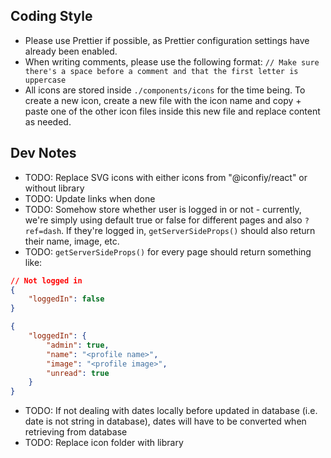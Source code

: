 ## Coding Style

-   Please use Prettier if possible, as Prettier configuration settings have already been enabled.
-   When writing comments, please use the following format: `// Make sure there's a space before a comment and that the first letter is uppercase`
-   All icons are stored inside `./components/icons` for the time being. To create a new icon, create a new file with the icon name and copy + paste one of the other icon files inside this new file and replace content as needed.

## Dev Notes

-   TODO: Replace SVG icons with either icons from "@iconfiy/react" or without library
-   TODO: Update links when done
-   TODO: Somehow store whether user is logged in or not - currently, we're simply using default true or false for different pages and also `?ref=dash`. If they're logged in, `getServerSideProps()` should also return their name, image, etc.
-   TODO: `getServerSideProps()` for every page should return something like:

```json
// Not logged in
{
    "loggedIn": false
}

{
    "loggedIn": {
        "admin": true,
        "name": "<profile name>",
        "image": "<profile image>",
        "unread": true
    }
}
```

-   TODO: If not dealing with dates locally before updated in database (i.e. date is not string in database), dates will have to be converted when retrieving from database
-   TODO: Replace icon folder with library
